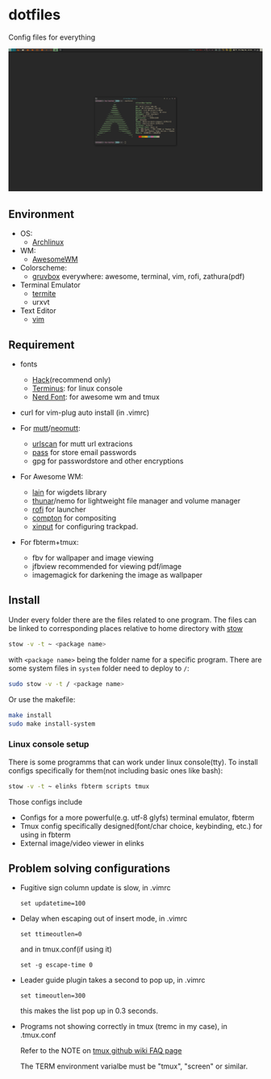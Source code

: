 # dotfiles
Config files for everything

![](https://github.com/OliverLew/oliverlew.github.io/blob/pictures/awesome.png?raw=true)

## Environment

- OS:
  - [Archlinux](http://www.archlinux.org/)
- WM:
  - [AwesomeWM](https://awesomewm.org/)
- Colorscheme:
  - [gruvbox](https://github.com/morhetz/gruvbox)
    everywhere: awesome, terminal, vim, rofi, zathura(pdf)
- Terminal Emulator
  - [termite](https://github.com/thestinger/termite)
  - urxvt
- Text Editor
  - [vim](https://www.vim.org/)

## Requirement

- fonts
  - [Hack](https://github.com/source-foundry/Hack)(recommend only)
  - [Terminus](https://github.com/powerline/fonts/tree/master/Terminus/PSF):
    for linux console
  - [Nerd Font](https://nerdfonts.com):
    for awesome wm and tmux

- curl for vim-plug auto install (in .vimrc)

- For [mutt](http://www.mutt.org/)/[neomutt](https://neomutt.org/):
  - [urlscan](https://github.com/firecat53/urlscan) for mutt url extracions
  - [pass](https://www.passwordstore.org/) for store email passwords
  - gpg for passwordstore and other encryptions

- For Awesome WM:
  - [lain](https://github.com/lcpz/lain) for wigdets library
  - [thunar](https://wiki.archlinux.org/index.php/Thunar)/nemo for lightweight file manager and volume manager
  - [rofi](https://github.com/davatorium/rofi) for launcher
  - [compton](https://github.com/chjj/compton) for compositing
  - [xinput](https://www.x.org/archive/current/doc/man/man1/xinput.1.xhtml) for configuring trackpad.

- For fbterm+tmux:
  - fbv for wallpaper and image viewing
  - jfbview recommended for viewing pdf/image
  - imagemagick for darkening the image as wallpaper

## Install

Under every folder there are the files related to one program.
The files can be linked to corresponding places relative to home directory
with [stow](https://www.gnu.org/software/stow/)

```sh
stow -v -t ~ <package name>
```

with `<package name>` being the folder name for a specific program. There are
some system files in `system` folder need to deploy to `/`:

```sh
sudo stow -v -t / <package name>
```

Or use the makefile:

```sh
make install
sudo make install-system
```

### Linux console setup

There is some programms that can work under linux console(tty). To install configs
specifically for them(not including basic ones like bash):

```sh
stow -v -t ~ elinks fbterm scripts tmux
```

Those configs include

- Configs for a more powerful(e.g. utf-8 glyfs) terminal emulator, fbterm
- Tmux config specifically designed(font/char choice, keybinding, etc.) for using in fbterm
- External image/video viewer in elinks

## Problem solving configurations

- Fugitive sign column update is slow, in .vimrc

  ```vim
  set updatetime=100
  ```

- Delay when escaping out of insert mode, in .vimrc

  ```vim
  set ttimeoutlen=0
  ```

  and in tmux.conf(if using it)

  ```tmux
  set -g escape-time 0
  ```
- Leader guide plugin takes a second to pop up, in .vimrc

  ```vim
  set timeoutlen=300
  ```

  this makes the list pop up in 0.3 seconds.

- Programs not showing correctly in tmux (tremc in my case), in .tmux.conf

  Refer to the NOTE on [tmux github wiki FAQ page](https://github.com/tmux/tmux/wiki/FAQ)

  The TERM environment varialbe must be "tmux", "screen" or similar.

